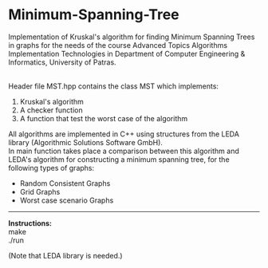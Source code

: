 # Minimum-Spanning-Tree
Implementation of Kruskal's algorithm  for finding Minimum Spanning Trees in graphs for the needs of the course Advanced Topics Algorithms Implementation Technologies in Department of Computer Engineering & Informatics, University of Patras.<br><br>


Header file MST.hpp contains the class MST which implements:
1. Kruskal's algorithm
2. A checker function
3. A function that test the worst case of the algorithm

All algorithms are implemented in C++ using structures from the LEDA library (Algorithmic Solutions Software GmbH).<br>
In main function takes place a comparison between this algorithm and LEDA's algorithm for constructing a minimum spanning tree, for the following types of graphs:
<ul>
<li>Random Consistent Graphs</li>
<li>Grid Graphs</li>
<li>Worst case scenario Graphs</li>
</ul>

***

<b>Instructions:</b><br>
make<br>
./run<br>

(Note that LEDA library is needed.)



